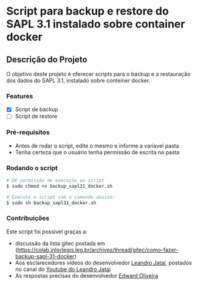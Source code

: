 # Script para backup e restore do SAPL 3.1 instalado sobre container docker
## Descrição do Projeto
O objetivo deste projeto é oferecer scripts para o backup e a restauração dos dados do SAPL 3.1, instalado sobre conteiner docker.
### Features

- [x] Script de backup
- [ ] Script de restore
### Pré-requisitos
* Antes de rodar o script, edite o mesmo e informe a variavel pasta
* Tenha certeza que o usuário tenha permissão de escrita na pasta

### Rodando o script
```bash
# Dê permissão de execução ao script 
$ sudo chmod +x backup_sapl31_docker.sh
```
```bash
# Execute o script com o comando abaixo:
$ sudo sh backup_sapl31_docker.sh
```
### Contribuições
Este script foi possível graças a:
* discussão da lista gitec postada em (https://colab.interlegis.leg.br/archives/thread/gitec/como-fazer-backup-sapl-31-docker)
* Aos esclarecedores vídeos do desenvolvedor [Leandro Jataí](https://github.com/LeandroJatai), postados no canal do [Youtube do Leandro Jataí](https://www.youtube.com/channel/UCoB82LbfGCMrC3Q68XkJY_A)
* As respostas precisas do desenvolvedor [Edward Oliveira](https://github.com/edwardoliveira)
